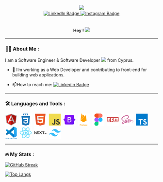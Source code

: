 <div id="header" align="center">
  <img src="https://media.giphy.com/media/qgQUggAC3Pfv687qPC/giphy.gif" width="40%"/>

<div id="badges">
  <a href="https://www.linkedin.com/in/salih-kaymakamo%C4%9Flu-16309a235/">
    <img src="https://img.shields.io/badge/LinkedIn-blue?style=for-the-badge&logo=linkedin&logoColor=white" alt="LinkedIn Badge"/>
  </a>
  <a href="https://www.instagram.com/salihkaymakamoglu/">
    <img src="https://img.shields.io/badge/Instagram-brown?style=for-the-badge&logo=instagram&logoColor=white" alt="Instagram Badge"/>
  </a>
</div>
  <img src="https://komarev.com/ghpvc/?username=Salihkaymakamoglu&style=flat-square&color=blue" alt=""/>  
  <h4>Hey ! <img src="https://media.giphy.com/media/hvRJCLFzcasrR4ia7z/giphy.gif" width="30px"/> </h4>
  </div>
  
  ---

### :woman_technologist: About Me :
I am a Software Engineer & Software Developer <img src="https://media.giphy.com/media/WUlplcMpOCEmTGBtBW/giphy.gif" width="30"> from Cyprus.
- :telescope: I’m working as a Web Developer and contributing to front-end for building web applications.

- :mailbox:How to reach me: <a href="https://www.linkedin.com/in/salih-kaymakamo%C4%9Flu-16309a235/"> ![Linkedin Badge](https://img.shields.io/badge/-SALİH-blue?style=flat&logo=Linkedin&logoColor=white)</a>
 ---
### :hammer_and_wrench: Languages and Tools :
<div>
  <img src="https://github.com/devicons/devicon/blob/master/icons/angularjs/angularjs-original.svg" title="Angular" alt="Angular" width="40" height="40"/>&nbsp;
  <img src="https://github.com/devicons/devicon/blob/master/icons/css3/css3-plain-wordmark.svg"  title="CSS3" alt="CSS" width="40" height="40"/>&nbsp;
  <img src="https://github.com/devicons/devicon/blob/master/icons/html5/html5-original.svg" title="HTML5" alt="HTML" width="40" height="40"/>&nbsp;
  <img src="https://github.com/devicons/devicon/blob/master/icons/javascript/javascript-original.svg" title="JavaScript" alt="JavaScript" width="40" height="40"/>&nbsp;
  <img src="https://github.com/devicons/devicon/blob/master/icons/bootstrap/bootstrap-original.svg" title="bootstrap" alt="bootstrap" width="40" height="40"/>&nbsp;
  <img src="https://github.com/devicons/devicon/blob/master/icons/firebase/firebase-plain-wordmark.svg" title="Firebase" alt="Firebase" width="40" height="40"/>&nbsp;
  <img src="https://github.com/devicons/devicon/blob/master/icons/figma/figma-original.svg" title="figma" alt="figma" width="40" height="40"/>&nbsp;
  <img src="https://github.com/devicons/devicon/blob/master/icons/npm/npm-original-wordmark.svg" title="npm" alt="npm" width="40" height="40"/>&nbsp;
  <img src="https://github.com/devicons/devicon/blob/master/icons/sass/sass-original.svg" title="sass" alt="sass" width="40" height="40"/>&nbsp;
  <img src="https://github.com/devicons/devicon/blob/master/icons/typescript/typescript-original.svg" title="typescript" alt="typescript" width="40" height="40"/>&nbsp;
  <img src="https://github.com/devicons/devicon/blob/master/icons/vscode/vscode-original-wordmark.svg" title="vscode" **alt="vscode" width="40" height="40"/>&nbsp;
  <img src="https://github.com/devicons/devicon/blob/master/icons/react/react-original.svg" title="react" **alt="react" width="40" height="40"/>&nbsp;
  <img src="https://github.com/devicons/devicon/blob/master/icons/nextjs/nextjs-original-wordmark.svg" title="next.js" **alt="next.js" width="40" height="40"/>&nbsp;
   <img src="https://github.com/devicons/devicon/blob/master/icons/tailwindcss/tailwindcss-original.svg" title="tailwind" **alt="tailwind" width="40" height="40"/>&nbsp;
</div>

---

### :fire: My Stats :
[![GitHub Streak](https://streak-stats.demolab.com?user=Salihkaymakamoglu&theme=dark)](https://git.io/streak-stats)

[![Top Langs](https://github-readme-stats.vercel.app/api/top-langs/?username=Salihkaymakamoglu&layout=compact&theme=vision-friendly-dark)](https://github.com/anuraghazra/github-readme-stats)
